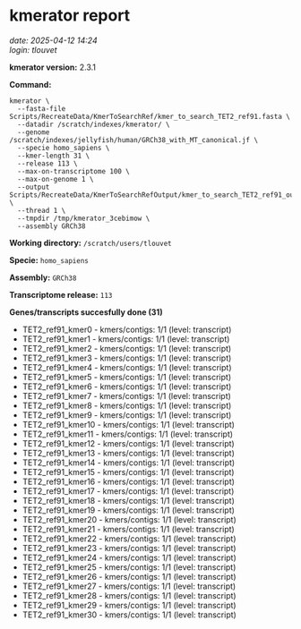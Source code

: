 # kmerator report
*date: 2025-04-12 14:24*  
*login: tlouvet*

**kmerator version:** 2.3.1

**Command:**

```
kmerator \
  --fasta-file Scripts/RecreateData/KmerToSearchRef/kmer_to_search_TET2_ref91.fasta \
  --datadir /scratch/indexes/kmerator/ \
  --genome /scratch/indexes/jellyfish/human/GRCh38_with_MT_canonical.jf \
  --specie homo_sapiens \
  --kmer-length 31 \
  --release 113 \
  --max-on-transcriptome 100 \
  --max-on-genome 1 \
  --output Scripts/RecreateData/KmerToSearchRefOutput/kmer_to_search_TET2_ref91_output \
  --thread 1 \
  --tmpdir /tmp/kmerator_3cebimow \
  --assembly GRCh38
```

**Working directory:** `/scratch/users/tlouvet`

**Specie:** `homo_sapiens`

**Assembly:** `GRCh38`

**Transcriptome release:** `113`

**Genes/transcripts succesfully done (31)**

- TET2_ref91_kmer0 - kmers/contigs: 1/1 (level: transcript)
- TET2_ref91_kmer1 - kmers/contigs: 1/1 (level: transcript)
- TET2_ref91_kmer2 - kmers/contigs: 1/1 (level: transcript)
- TET2_ref91_kmer3 - kmers/contigs: 1/1 (level: transcript)
- TET2_ref91_kmer4 - kmers/contigs: 1/1 (level: transcript)
- TET2_ref91_kmer5 - kmers/contigs: 1/1 (level: transcript)
- TET2_ref91_kmer6 - kmers/contigs: 1/1 (level: transcript)
- TET2_ref91_kmer7 - kmers/contigs: 1/1 (level: transcript)
- TET2_ref91_kmer8 - kmers/contigs: 1/1 (level: transcript)
- TET2_ref91_kmer9 - kmers/contigs: 1/1 (level: transcript)
- TET2_ref91_kmer10 - kmers/contigs: 1/1 (level: transcript)
- TET2_ref91_kmer11 - kmers/contigs: 1/1 (level: transcript)
- TET2_ref91_kmer12 - kmers/contigs: 1/1 (level: transcript)
- TET2_ref91_kmer13 - kmers/contigs: 1/1 (level: transcript)
- TET2_ref91_kmer14 - kmers/contigs: 1/1 (level: transcript)
- TET2_ref91_kmer15 - kmers/contigs: 1/1 (level: transcript)
- TET2_ref91_kmer16 - kmers/contigs: 1/1 (level: transcript)
- TET2_ref91_kmer17 - kmers/contigs: 1/1 (level: transcript)
- TET2_ref91_kmer18 - kmers/contigs: 1/1 (level: transcript)
- TET2_ref91_kmer19 - kmers/contigs: 1/1 (level: transcript)
- TET2_ref91_kmer20 - kmers/contigs: 1/1 (level: transcript)
- TET2_ref91_kmer21 - kmers/contigs: 1/1 (level: transcript)
- TET2_ref91_kmer22 - kmers/contigs: 1/1 (level: transcript)
- TET2_ref91_kmer23 - kmers/contigs: 1/1 (level: transcript)
- TET2_ref91_kmer24 - kmers/contigs: 1/1 (level: transcript)
- TET2_ref91_kmer25 - kmers/contigs: 1/1 (level: transcript)
- TET2_ref91_kmer26 - kmers/contigs: 1/1 (level: transcript)
- TET2_ref91_kmer27 - kmers/contigs: 1/1 (level: transcript)
- TET2_ref91_kmer28 - kmers/contigs: 1/1 (level: transcript)
- TET2_ref91_kmer29 - kmers/contigs: 1/1 (level: transcript)
- TET2_ref91_kmer30 - kmers/contigs: 1/1 (level: transcript)
